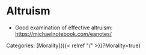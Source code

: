 # Altruism

 - Good examination of effective altruism: https://michaelnotebook.com/eanotes/

Categories: [Morality]({{< relref "/" >}}?Morality=true)
